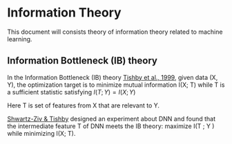 # Information Theory

This document will consists theory of information theory related to machine learning.

## Information Bottleneck (IB) theory

In the Information Bottleneck (IB) theory [Tishby et al., 1999](https://arxiv.org/abs/physics/0004057), given data (X, Y), the optimization target is to minimize mutual information I(X; T) while T is a sufficient statistic satisfying
$I(T ; Y) = I(X; Y)$

Here T is set of features from X that are relevant to Y.

[Shwartz-Ziv & Tishby](https://arxiv.org/abs/1703.00810) designed an experiment about DNN and found that the intermediate feature T of DNN meets the IB theory: maximize I(T ; Y ) while minimizing I(X; T).
